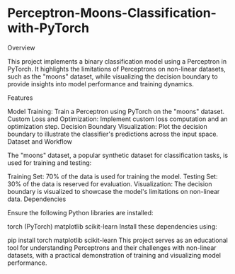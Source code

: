 # Perceptron-Moons-Classification-with-PyTorch
Overview

This project implements a binary classification model using a Perceptron in PyTorch. It highlights the limitations of Perceptrons on non-linear datasets, such as the "moons" dataset, while visualizing the decision boundary to provide insights into model performance and training dynamics.

Features

Model Training: Train a Perceptron using PyTorch on the "moons" dataset.
Custom Loss and Optimization: Implement custom loss computation and an optimization step.
Decision Boundary Visualization: Plot the decision boundary to illustrate the classifier's predictions across the input space.
Dataset and Workflow

The "moons" dataset, a popular synthetic dataset for classification tasks, is used for training and testing:

Training Set: 70% of the data is used for training the model.
Testing Set: 30% of the data is reserved for evaluation.
Visualization: The decision boundary is visualized to showcase the model's limitations on non-linear data.
Dependencies

Ensure the following Python libraries are installed:

torch (PyTorch)
matplotlib
scikit-learn
Install these dependencies using:

pip install torch matplotlib scikit-learn
This project serves as an educational tool for understanding Perceptrons and their challenges with non-linear datasets, with a practical demonstration of training and visualizing model performance.
